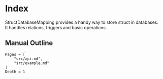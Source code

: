 # Index

StructDatabaseMapping provides a handy way to store struct in databases. It handles relations, triggers and basic operations.

## Manual Outline

```@contents
Pages = [
    "src/api.md",
    "src/example.md"
]
Depth = 1
```
